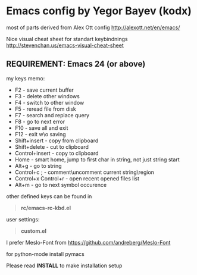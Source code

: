 # Emacs config by Yegor Bayev (kodx)

most of parts derived from Alex Ott config
http://alexott.net/en/emacs/

Nice visual cheat sheet for standart keybindnings
http://stevenchan.us/emacs-visual-cheat-sheet
 
## REQUIREMENT: Emacs 24 (or above) 

my keys memo:
* F2 - save current buffer
* F3 - delete other windows
* F4 - switch to other window
* F5 - reread file from disk
* F7 - search and replace query
* F8 - go to next error
* F10 - save all and exit
* F12 - exit w\o saving
* Shift+insert - copy from clipboard
* Shift+delete - cut to clipboard
* Control+insert - copy to clipboard
* Home - smart home, jump to first char in string, not just string start
* Alt+g - go to string 
* Control+c ; - comment\uncomment current string\region
* Control+x Control+r - open recent opened files list
* Alt+m - go to next symbol occurence

other defined keys can be found in
> **rc/emacs-rc-kbd.el**

user settings:
> **custom.el**

I prefer Meslo-Font from https://github.com/andreberg/Meslo-Font
 
for python-mode install pymacs

Please read **INSTALL** to make installation setup
